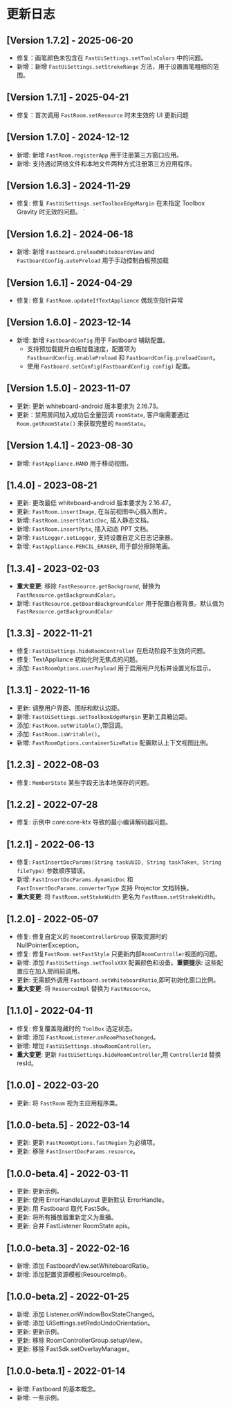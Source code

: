 # 更新日志
## [Version 1.7.2] - 2025-06-20
- 修复：画笔颜色未包含在 `FastUiSettings.setToolsColors` 中的问题。
- 新增：新增 `FastUiSettings.setStrokeRange` 方法，用于设置画笔粗细的范围。

## [Version 1.7.1] - 2025-04-21
- 修复：首次调用 `FastRoom.setResource` 时未生效的 UI 更新问题

## [Version 1.7.0] - 2024-12-12
- 新增: 新增 `FastRoom.registerApp` 用于注册第三方窗口应用。
- 新增: 支持通过网络文件和本地文件两种方式注册第三方应用程序。

## [Version 1.6.3] - 2024-11-29
- 修复: 修复 `FastUiSettings.setToolboxEdgeMargin` 在未指定 Toolbox Gravity 时无效的问题。
  `
## [Version 1.6.2] - 2024-06-18
- 新增: 新增 `Fastboard.preloadWhiteboardView` and `FastboardConfig.autoPreload` 用于手动控制白板预加载

## [Version 1.6.1] - 2024-04-29
- 修复: 修复 `FastRoom.updateIfTextAppliance` 偶现空指针异常

## [Version 1.6.0] - 2023-12-14
- 新增: 新增 `FastboardConfig` 用于 Fastboard 辅助配置。 
  - 支持预加载提升白板加载速度，配置项为 `FastboardConfig.enablePreload` 和 `FastboardConfig.preloadCount`。 
  - 使用 `Fastboard.setConfig(FastboardConfig config)` 配置。

## [Version 1.5.0] - 2023-11-07
- 更新: 更新 whiteboard-android 版本要求为 2.16.73。
- 更新：禁用房间加入成功后全量回调 `roomState`, 客户端需要通过 `Room.getRoomState()` 来获取完整的 `RoomState`。

## [Version 1.4.1] - 2023-08-30
- 新增: `FastAppliance.HAND` 用于移动视图。

## [1.4.0] - 2023-08-21
- 更新: 更改最低 whiteboard-android 版本要求为 2.16.47。
- 更新: `FastRoom.insertImage`, 在当前视图中心插入图片。
- 新增: `FastRoom.insertStaticDoc`, 插入静态文档。
- 新增: `FastRoom.insertPptx`, 插入动态 PPT 文档。
- 新增: `FastLogger.setLogger`, 支持设置自定义日志记录器。
- 新增: `FastAppliance.PENCIL_ERASER`, 用于部分擦除笔画。

## [1.3.4] - 2023-02-03
- **重大变更**: 移除 `FastResource.getBackground`, 替换为 `FastResource.getBackgroundColor`。
- 新增: `FastResource.getBoardBackgroundColor` 用于配置白板背景。默认值为 `FastResource.getBackgroundColor`

## [1.3.3] - 2022-11-21
- 修复: `FastUiSettings.hideRoomController` 在启动阶段不生效的问题。
- 修复: TextAppliance 初始化时无焦点的问题。
- 添加: `FastRoomOptions.userPayload` 用于启用用户光标并设置光标显示。

## [1.3.1] - 2022-11-16
- 更新: 调整用户界面、图标和默认边距。
- 新增: `FastUiSettings.setToolboxEdgeMargin` 更新工具箱边距。
- 添加: `FastRoom.setWritable()`,带回调。
- 添加: `FastRoom.isWritable()`。
- 新增: `FastRoomOptions.containerSizeRatio` 配置默认上下文视图比例。

## [1.2.3] - 2022-08-03
- 修复: `MemberState` 某些字段无法本地保存的问题。

## [1.2.2] - 2022-07-28
- 修复: 示例中 core:core-ktx 导致的最小编译解码器问题。

## [1.2.1] - 2022-06-13
- 修复: `FastInsertDocParams(String taskUUID, String taskToken, String fileType)` 参数顺序错误。
- 新增: `FastInsertDocParams.dynamicDoc` 和 `FastInsertDocParams.converterType` 支持 Projector 文档转换。
- **重大变更**: 将 `FastRoom.setStokeWidth` 更名为 `FastRoom.setStrokeWidth`。

## [1.2.0] - 2022-05-07
- 修复: 修复自定义的 `RoomControllerGroup` 获取资源时的 NullPointerException。
- 修复: 修复`FastRoom.setFastStyle` 只更新内部`RoomController`视图的问题。
- 新增: 添加 `FastUiSettings.setToolsXXX` 配置颜色和设备。**重要提示:** 这些配置应在加入房间前调用。
- 更新: 无需额外调用 `Fastboard.setWhiteboardRatio`,即可初始化窗口比例。
- **重大变更**: 将 `ResourceImpl` 替换为 `FastResource`。

## [1.1.0] - 2022-04-11
- 修复: 修复覆盖隐藏时的 `ToolBox` 选定状态。
- 新增: 添加 `FastRoomListener`.`onRoomPhaseChanged`。
- 新增: 增加 `FastUiSettings.showRoomController`。
- **重大变更**: 更新 `FastUiSettings.hideRoomController`,用 `ControllerId` 替换 resId。

## [1.0.0] - 2022-03-20
- 更新: 将 `FastRoom` 视为主应用程序类。

## [1.0.0-beta.5] - 2022-03-14
- 更新: 更新 `FastRoomOptions.fastRegion` 为必填项。
- 更新: 移除 `FastInsertDocParams.resource`。

## [1.0.0-beta.4] - 2022-03-11
- 更新: 更新示例。
- 更新: 使用 ErrorHandleLayout 更新默认 ErrorHandle。
- 更新: 用 Fastboard 取代 FastSdk。
- 更新: 将所有播放器重新定义为重播。
- 更新: 合并 FastListener RoomState apis。

## [1.0.0-beta.3] - 2022-02-16
- 新增: 添加 FastboardView.setWhiteboardRatio。
- 新增: 添加配置资源模板(ResourceImpl)。

## [1.0.0-beta.2] - 2022-01-25
- 新增: 添加 Listener.onWindowBoxStateChanged。
- 新增: 添加 UiSettings.setRedoUndoOrientation。
- 更新: 更新示例。
- 更新: 移除 RoomControllerGroup.setupView。
- 更新: 移除 FastSdk.setOverlayManager。

## [1.0.0-beta.1] - 2022-01-14
- 新增: Fastboard 的基本概念。
- 新增: 一些示例。